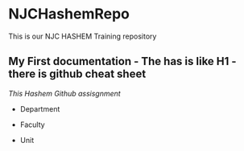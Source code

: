 # NJCHashemRepo
This is our NJC HASHEM Training repository

## My First documentation - The has is like H1 - there is github cheat sheet
*This Hashem Github assisgnment*

* Department 
- Faculty
+ Unit
  
